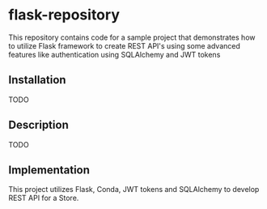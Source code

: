 # flask-repository
This repository contains code for a sample project that demonstrates how to utilize Flask framework to create REST API's using some advanced features like authentication using SQLAlchemy and JWT tokens


## Installation
TODO

## Description
TODO

## Implementation
This project utilizes Flask, Conda, JWT tokens and SQLAlchemy to develop REST API for a Store.
